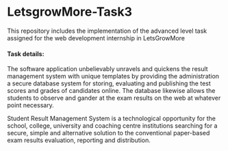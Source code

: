 # LetsgrowMore-Task3
This repository includes the implementation of the advanced level task assigned for the web development internship in LetsGrowMore
<h4>Task details:</h4>
The software application unbelievably unravels and quickens the result management system with unique templates by providing the administration a secure database system for storing, evaluating and publishing the test scores and grades of candidates online. The database likewise allows the students to observe and gander at the exam results on the web at whatever point necessary.

Student Result Management System is a technological opportunity for the school, college, university and coaching centre institutions searching for a secure, simple and alternative solution to the conventional paper-based exam results evaluation, reporting and distribution.

